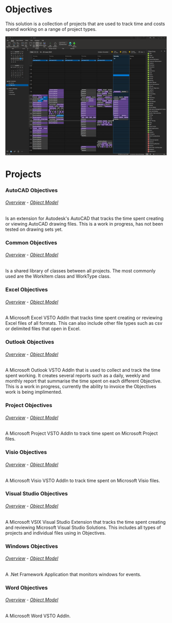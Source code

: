 # Objectives  
This solution is a collection of projects that are used to track time and costs spend working on a range of project types.
  
![Outlook Calendar View](./OutlookObjectives/Docs/ObjectivesCalendar.png "Outlook Calendar view")

# Projects
### AutoCAD Objectives  
###### [Overview](./AutoCADObjectives/Docs/README.md) \- [Object Model](./AutoCADObjectives/Docs/ObjectModel.md)  
Is an extension for Autodesk's AutoCAD that tracks the time spent creating or viewing AutoCAD drawing files. This is a work in progress, has not been tested on drawing sets yet.  

### Common Objectives  
###### [Overview](./CommonObjectives/Docs/README.md) \- [Object Model](./CommonObjectives/Docs/ObjectModel.md)  
Is a shared library of classes between all projects. The most commonly used are the WorkItem class and WorkType class.  

### Excel Objectives  
###### [Overview](./ExcelObjectives/Docs/README.md) \- [Object Model](./ExcelObjectives/Docs/ObjectModel.md)  
A Microsoft Excel VSTO AddIn that tracks time spent creating or reviewing Excel files of all formats. This can also include other file types such as csv or delimited files that open in Excel.  

### Outlook Objectives  
###### [Overview](./OutlookObjectives/Docs/README.md) \- [Object Model](./OutlookObjectives/Docs/ObjectModel.md)  
A Microsoft Outlook VSTO AddIn that is used to collect and track the time spent working. It creates several reports such as a daily, weekly and monthly report that summarise the time spent on each different Objective.  This is a work in progress, currently the ability to invoice the Objectives work is being implimented.  

### Project Objectives  
###### [Overview](./ProjectObjectives/Docs/README.md) \- [Object Model](./ProjectObjectives/Docs/ObjectModel.md)  
A Microsoft Project VSTO AddIn to track time spent on Microsoft Project files.  

### Visio Objectives  
###### [Overview](./VisioObjectives/Docs/README.md) \- [Object Model](./VisioObjectives/Docs/ObjectModel.md)  
A Microsoft Visio VSTO AddIn to track time spent on Microsoft Visio files.  

### Visual Studio Objectives  
###### [Overview](./VisualStudioObjectives/Docs/README.md) \- [Object Model](./VisualStudioObjectives/Docs/ObjectModel.md)  
A Microsoft VSIX Visual Studio Extension that tracks the time spent creating and reviewing Microsoft Visual Studio Solutions. This includes all types of projects and individual files using in Objectives.  

### Windows Objectives  
###### [Overview](./WindowsObjectives/Docs/README.md) \- [Object Model](./WindowsObjectives/Docs/ObjectModel.md)  
A .Net Framework Application that monitors windows for events.  

### Word Objectives  
###### [Overview](./WordObjectives/Docs/README.md) \- [Object Model](./WordObjectives/Docs/ObjectModel.md)  
A Microsoft Word VSTO AddIn.  
